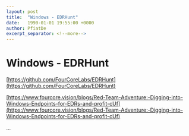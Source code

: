 ```yaml
---
layout: post
title:  "Windows - EDRHunt"
date:   1990-01-01 19:55:00 +0000
author: PfiatDe
excerpt_separator: <!--more-->
---
```


# Windows - EDRHunt

[https://github.com/FourCoreLabs/EDRHunt](https://github.com/FourCoreLabs/EDRHunt)

[https://www.fourcore.vision/blogs/Red-Team-Adventure:-Digging-into-Windows-Endpoints-for-EDRs-and-profit-cUf](https://www.fourcore.vision/blogs/Red-Team-Adventure:-Digging-into-Windows-Endpoints-for-EDRs-and-profit-cUf)

...
<!--more-->
